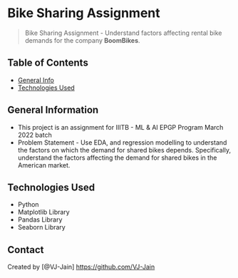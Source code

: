 # Bike Sharing Assignment

> Bike Sharing Assignment - Understand factors affecting rental bike demands for the company **BoomBikes**. 

## Table of Contents

- [General Info](#general-information)
- [Technologies Used](#technologies-used)

## General Information

- This project is an assignment for IIITB - ML & AI EPGP Program March 2022 batch
- Problem Statement - Use EDA, and regression modelling to understand the factors on which the demand for shared bikes depends. Specifically, understand the factors affecting the demand for shared bikes in the American market.

## Technologies Used

- Python
- Matplotlib Library
- Pandas Library
- Seaborn Library

## Contact

Created by [@VJ-Jain] https://github.com/VJ-Jain
